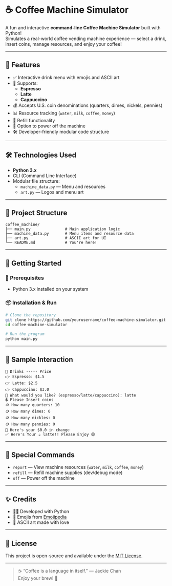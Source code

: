 # ☕ Coffee Machine Simulator

A fun and interactive **command-line Coffee Machine Simulator** built with Python!  
Simulates a real-world coffee vending machine experience — select a drink, insert coins, manage resources, and enjoy your coffee!

---

## 📜 Features

- ✅ Interactive drink menu with emojis and ASCII art
- 🥤 Supports:
  - **Espresso**
  - **Latte**
  - **Cappuccino**
- 💰 Accepts U.S. coin denominations (quarters, dimes, nickels, pennies)
- 📊 Resource tracking (`water`, `milk`, `coffee`, `money`)
- 🔁 Refill functionality
- 🔌 Option to power off the machine
- 🛠 Developer-friendly modular code structure

---

## 🛠️ Technologies Used

- **Python 3.x**
- CLI (Command Line Interface)
- Modular file structure:
  - `machine_data.py` — Menu and resources
  - `art.py` — Logos and menu art

---

## 📂 Project Structure

```
coffee_machine/
├── main.py               # Main application logic
├── machine_data.py       # Menu items and resource data
├── art.py                # ASCII art for UI
└── README.md             # You're here!
```

---

## 🚀 Getting Started

### 🔧 Prerequisites

- Python 3.x installed on your system

### 📦 Installation & Run

```bash
# Clone the repository
git clone https://github.com/yourusername/coffee-machine-simulator.git
cd coffee-machine-simulator

# Run the program
python main.py
```

---

## 🧠 Sample Interaction

```text
📜 Drinks ----- Price
👉 Espresso: $1.5
👉 Latte: $2.5
👉 Cappuccino: $3.0
🤖 What would you like? (espresso/latte/cappuccino): latte
💲 Please Insert coins
🪙 How many quarters: 10
🪙 How many dimes: 0
🪙 How many nickles: 0
🪙 How many pennies: 0
🔄 Here's your $0.0 in change
✅ Here's Your ☕ latte!! Please Enjoy 😄
```

---

## 🧪 Special Commands

- `report` — View machine resources (`water`, `milk`, `coffee`, `money`)
- `refill` — Refill machine supplies (dev/debug mode)
- `off` — Power off the machine

---

## ✨ Credits

- 👨‍💻 Developed with Python
- 🎨 Emojis from [Emojipedia](https://emojipedia.org/)
- 🎨 ASCII art made with love

---

## 📄 License

This project is open-source and available under the [MIT License](LICENSE).

---

> ☕ “Coffee is a language in itself.” — Jackie Chan  
Enjoy your brew! 🚀

